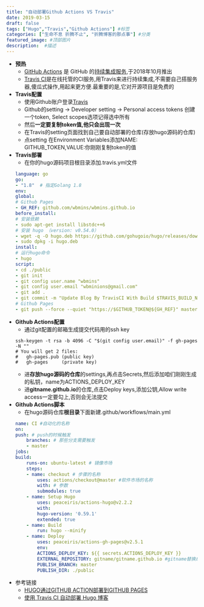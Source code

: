 ```yaml
---
title: "自动部署Github Actions VS Travis"
date: 2019-03-15
draft: false
tags: ["Hugo","Travis","Github Actions"] #标签
categories: ["生命不息 折腾不止", "折腾博客的那点事"] #分类
featured_image: #顶部图片
description:  #描述
---
```

- **预热**
    * [GitHub Actions](https://github.com/features/actions) 是 GitHub 的[持续集成服务](http://www.ruanyifeng.com/blog/2015/09/continuous-integration.html),于2018年10月推出
    * [Travis CI](https://travis-ci.org/)是在线托管的CI服务,用Travis来进行持续集成,不需要自己搭服务器,傻瓜式操作,用起来更方便.最重要的是,它对开源项目是免费的
- **Travis配置**
    * 使用Github账户登录[Travis](https://travis-ci.org/)
    * Github的setting -> Developer setting -> Personal access tokens 创建一个token, Select scopes选项记得选中所有
    * 然后**一定要复制token值,他只会出现一次**
    * 在Travis的setting页面找到自己要自动部署的仓库(存放hugo源码的仓库)
    * 点setting 在Environment Variables添加NAME: GITHUB_TOKEN,VALUE:你刚刚复制token的值
- **Travis部署**
    * 在你的hugo源码项目根目录添加.travis.yml文件
    ```yaml
    language: go
    go:
    - "1.8"  # 指定Golang 1.8
    env:
    global:
    # Github Pages
    - GH_REF: github.com/wbmins/wbmins.github.io
    before_install:
    # 安装依赖
    - sudo apt-get install libstdc++6
    # 安装 hugo （version: v0.54.0）
    - wget -q -O hugo.deb https://github.com/gohugoio/hugo/releases/download/v0.55.6/hugo_extended_0.55.6_Linux-64bit.deb
    - sudo dpkg -i hugo.deb
    install:
    # 运行hugo命令
    - hugo
    script:
    - cd ./public
    - git init
    - git config user.name "wbmins"
    - git config user.email "wbminions@gmail.com"
    - git add .
    - git commit -m "Update Blog By TravisCI With Build $TRAVIS_BUILD_NUMBER"
    # Github Pages
    - git push --force --quiet "https://$GITHUB_TOKEN@${GH_REF}" master:master
    ```
- **Github Actions配置**
    * 通过git配置的邮箱生成提交代码用的ssh key
    ```shell
    ssh-keygen -t rsa -b 4096 -C "$(git config user.email)" -f gh-pages -N ""
    # You will get 2 files:
    #   gh-pages.pub (public key)
    #   gh-pages     (private key)
    ```
    * 进**存放hugo源码的仓库**的settings,再点击Secrets,然后添加咱们刚刚生成的私钥，name为ACTIONS_DEPLOY_KEY
    * 进**gitname.github.io**的仓库,点击Deploy keys,添加公钥,Allow write access一定要勾上,否则会无法提交
- **Github Actions脚本**
    * 在hugo源码仓库**根目录**下面新建.github/workflows/main.yml
    ```yaml
    name: CI #自动化的名称
    on:
    push: # push的时候触发
        branches: # 那些分支需要触发
        - master
    jobs:
    build:
        runs-on: ubuntu-latest # 镜像市场
        steps:
        - name: checkout # 步骤的名称
            uses: actions/checkout@master #软件市场的名称
            with: # 参数
            submodules: true
        - name: Setup Hugo
            uses: peaceiris/actions-hugo@v2.2.2
            with:
            hugo-version: '0.59.1'
            extended: true
        - name: Build
            run: hugo --minify
        - name: Deploy
            uses: peaceiris/actions-gh-pages@v2.5.1
            env:
            ACTIONS_DEPLOY_KEY: ${{ secrets.ACTIONS_DEPLOY_KEY }}
            EXTERNAL_REPOSITORY: gitname/gitname.github.io #gitname替换成github用户名
            PUBLISH_BRANCH: master
            PUBLISH_DIR: ./public
    ```
- 参考链接
    * [HUGO通过GITHUB ACTION部署到GITHUB PAGES](https://tianhui.xin/blog/2019/11/17/hugousegithubactionstopages/)
    * [使用 Travis CI 自动部署 Hugo 博客](https://mogeko.me/2018/028/)